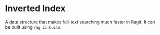# Inverted Index

A data structure that makes full-text searching much faster in Ragit. It can be built using `rag ii-build`.